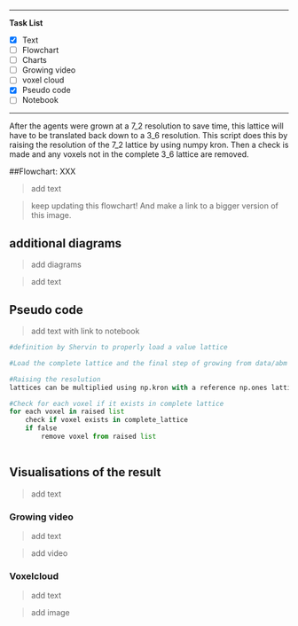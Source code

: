 ----
**Task List**

- [X] Text
- [ ] Flowchart
- [ ] Charts
- [ ] Growing video
- [ ] voxel cloud
- [X] Pseudo code
- [ ] Notebook
------

After the agents were grown at a 7_2 resolution to save time, this lattice will have to be translated back down to a 3_6 resolution. This script does this by raising the resolution of the 7_2 lattice by using numpy kron. Then a check is made and any voxels not in the complete 3_6 lattice are removed.

##Flowchart: XXX
>add text


<!-- <figure>
  <img src="..\img\2\XXX" alt="Flowchart IIII - XXX" style="width:90%; height:90%;">
  <figcaption>Figure X: Flowchart IIII - XXX</figcaption>
</figure> -->

>keep updating this flowchart! And make a link to a bigger version of this image.

## additional diagrams
> add diagrams

> add text

## Pseudo code 
>add text with link to notebook

```Python
#definition by Shervin to properly load a value lattice

#Load the complete lattice and the final step of growing from data/abm

#Raising the resolution
lattices can be multiplied using np.kron with a reference np.ones lattice

#Check for each voxel if it exists in complete lattice
for each voxel in raised list
    check if voxel exists in complete_lattice
    if false
        remove voxel from raised list
        
``` 

## Visualisations of the result
> add text

### Growing video
>add text

>add video

### Voxelcloud
>add text

>add image
